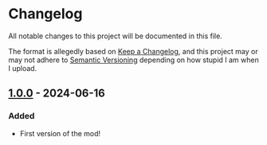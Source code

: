 # Changelog

All notable changes to this project will be documented in this file.

The format is allegedly based on [Keep a Changelog](https://keepachangelog.com/en/1.1.0/),
and this project may or may not adhere to [Semantic Versioning](https://semver.org/spec/v2.0.0.html) depending on how stupid I am when I upload.

## [1.0.0] - 2024-06-16

### Added

- First version of the mod!

[1.0.0]: https://github.com/Trev2/NemesisSkillIssue/compare/b6659a9717f15de3ccfcbcd244c813d26d80aa77...1.0.0
